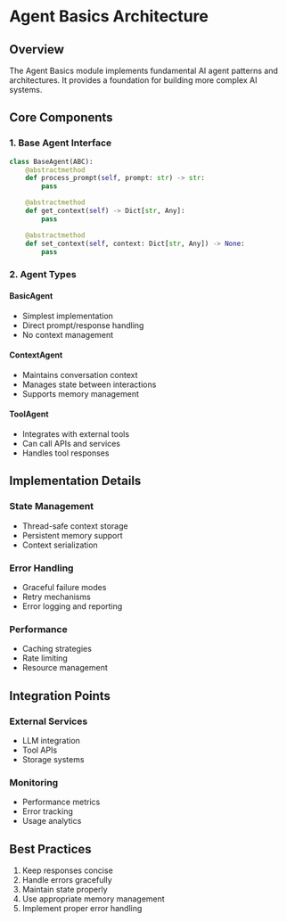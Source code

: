 # Agent Basics Architecture

## Overview

The Agent Basics module implements fundamental AI agent patterns and architectures. It provides a foundation for building more complex AI systems.

## Core Components

### 1. Base Agent Interface
```python
class BaseAgent(ABC):
    @abstractmethod
    def process_prompt(self, prompt: str) -> str:
        pass

    @abstractmethod
    def get_context(self) -> Dict[str, Any]:
        pass

    @abstractmethod
    def set_context(self, context: Dict[str, Any]) -> None:
        pass
```

### 2. Agent Types

#### BasicAgent
- Simplest implementation
- Direct prompt/response handling
- No context management

#### ContextAgent
- Maintains conversation context
- Manages state between interactions
- Supports memory management

#### ToolAgent
- Integrates with external tools
- Can call APIs and services
- Handles tool responses

## Implementation Details

### State Management
- Thread-safe context storage
- Persistent memory support
- Context serialization

### Error Handling
- Graceful failure modes
- Retry mechanisms
- Error logging and reporting

### Performance
- Caching strategies
- Rate limiting
- Resource management

## Integration Points

### External Services
- LLM integration
- Tool APIs
- Storage systems

### Monitoring
- Performance metrics
- Error tracking
- Usage analytics

## Best Practices

1. Keep responses concise
2. Handle errors gracefully
3. Maintain state properly
4. Use appropriate memory management
5. Implement proper error handling

